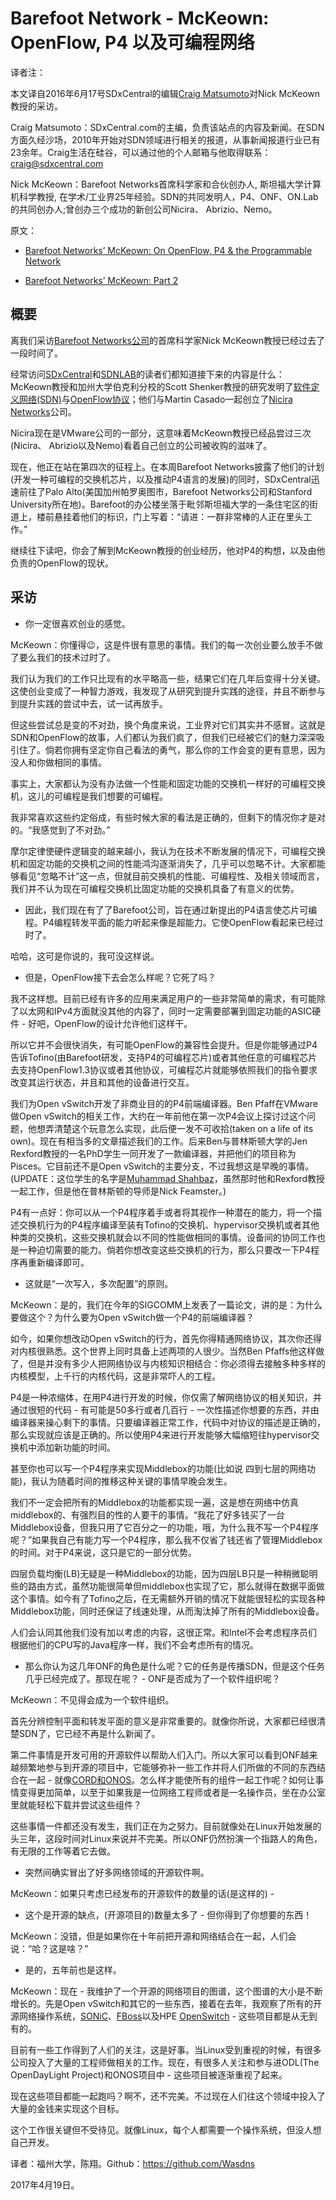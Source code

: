 # Barefoot Network - McKeown: OpenFlow, P4 以及可编程网络

译者注：

本文译自2016年6月17号SDxCentral的编辑[Craig Matsumoto](https://www.sdxcentral.com/author/craig-matsumoto/)对Nick McKeown教授的采访。

Craig Matsumoto：SDxCentral.com的主编，负责该站点的内容及新闻。在SDN方面久经沙场，2010年开始对SDN领域进行相关的报道，从事新闻报道行业已有23余年。Craig生活在硅谷，可以通过他的个人邮箱与他取得联系：craig@sdxcentral.com 

Nick McKeown：Barefoot Networks首席科学家和合伙创办人, 斯坦福大学计算机科学教授, 在学术/工业界25年经验。SDN的共同发明人，P4、ONF、ON.Lab的共同创办人;曾创办三个成功的新创公司Nicira、 Abrizio、Nemo。

原文：

- [Barefoot Networks’ McKeown: On OpenFlow, P4 & the Programmable Network](https://www.sdxcentral.com/articles/interview/mckeown-barefoot-networks-openflow-p4/2016/06/)

- [Barefoot Networks’ McKeown: Part 2](https://www.sdxcentral.com/articles/interview/barefoot-networks-mckeown-part-2/2016/06/)

## 概要

离我们采访[Barefoot Networks公司](https://www.sdxcentral.com/listings/barefoot-networks/)的首席科学家Nick McKeown教授已经过去了一段时间了。

经常访问[SDxCentral](https://www.sdxcentral.com/cloud/definitions/software-defined-everything-sdx-part-1-definition/)和[SDNLAB](http://www.sdnlab.com/)的读者们都知道接下来的内容是什么：McKeown教授和加州大学伯克利分校的Scott Shenker教授的研究发明了[软件定义网络(SDN)](https://www.sdxcentral.com/sdn/)与[OpenFlow协议](https://www.sdxcentral.com/sdn/definitions/what-is-openflow/)；他们与Martin Casado一起创立了[Nicira Networks](https://www.sdxcentral.com/listings/nicira-acquired-by-vmware/)公司。

Nicira现在是VMware公司的一部分，这意味着McKeown教授已经品尝过三次(Nicira、 Abrizio以及Nemo)看着自己创立的公司被收购的滋味了。

现在，他正在站在第四次的征程上。在本周Barefoot Networks披露了他们的计划(开发一种可编程的交换机芯片，以及推动P4语言的发展)的同时，SDxCentral迅速前往了Palo Alto(美国加州帕罗奥图市，Barefoot Networks公司和Stanford University所在地)。Barefoot的办公楼坐落于毗邻斯坦福大学的一条住宅区的街道上，楼前悬挂着他们的标识，门上写着：“请进：一群非常棒的人正在里头工作。”

继续往下读吧，你会了解到McKeown教授的创业经历，他对P4的构想，以及由他负责的OpenFlow的现状。

## 采访

- 你一定很喜欢创业的感觉。

McKeown：你懂得😉，这是件很有意思的事情。我们的每一次创业要么放手不做了要么我们的技术过时了。

我们认为我们的工作只比现有的水平略高一些，结果它们在几年后变得十分关键。这使创业变成了一种智力游戏，我发现了从研究到提升实践的途径，并且不断参与到提升实践的尝试中去，试一试再放手。

但这些尝试总是变的不对劲，换个角度来说，工业界对它们其实并不感冒。这就是SDN和OpenFlow的故事，人们都认为我们疯了，但我们已经被它们的魅力深深吸引住了。倘若你拥有坚定你自己看法的勇气，那么你的工作会变的更有意思，因为没人和你做相同的事情。

事实上，大家都认为没有办法做一个性能和固定功能的交换机一样好的可编程交换机，这儿的可编程是我们想要的可编程。

我非常喜欢这些约定俗成，有些时候大家的看法是正确的，但剩下的情况你才是对的。“我感觉到了不对劲。”

摩尔定律使硬件逻辑变的越来越小，我认为在技术不断发展的情况下，可编程交换机和固定功能的交换机之间的性能鸿沟逐渐消失了，几乎可以忽略不计。大家都能够看见“忽略不计”这一点，但就目前交换机的性能、可编程性、及相关领域而言，我们并不认为现在可编程交换机比固定功能的交换机具备了有意义的优势。

- 因此，我们现在有了了Barefoot公司，旨在通过新提出的P4语言使芯片可编程。P4编程转发平面的能力听起来像是超能力。它使OpenFlow看起来已经过时了。

哈哈，这可是你说的，我可没这样说。

- 但是，OpenFlow接下去会怎么样呢？它死了吗？

我不这样想。目前已经有许多的应用来满足用户的一些非常简单的需求，有可能除了以太网和IPv4方面就没其他的内容了，同时一定需要部署到固定功能的ASIC硬件 - 好吧，OpenFlow的设计允许他们这样干。

所以它并不会很快消失，有可能OpenFlow的兼容性会提升。但是你能够通过P4告诉Tofino(由Barefoot研发，支持P4的可编程芯片)或者其他任意的可编程芯片去支持OpenFlow1.3协议或者其他协议，可编程芯片就能够依照我们的指令要求改变其运行状态，并且和其他的设备进行交互。

我们为Open vSwitch开发了非商业目的的P4前端编译器。Ben Pfaff在VMware做Open vSwitch的相关工作，大约在一年前他在第一次P4会议上探讨过这个问题，他想弄清楚这个玩意怎么实现，此后便一发不可收拾(taken on a life of its own)。现在有相当多的文章描述我们的工作。后来Ben与普林斯顿大学的Jen Rexford教授的一名PhD学生一同开发了一款编译器，并把他们的项目称为Pisces。它目前还不是Open vSwitch的主要分支，不过我想这是早晚的事情。(UPDATE：这位学生的名字是[Muhammad Shahbaz](http://www.cs.princeton.edu/~mshahbaz/)，虽然那时他和Rexford教授一起工作，但是他在普林斯顿的导师是Nick Feamster。)

P4有一点好：你可以从一个P4程序着手或者将其视作一种潜在的能力，将一个描述交换机行为的P4程序编译至装有Tofino的交换机、hypervisor交换机或者其他种类的交换机，这些交换机就会以不同的性能做相同的事情。设备间的协同工作也是一种迫切需要的能力。倘若你想改变这些交换机的行为，那么只要改一下P4程序再重新编译即可。

- 这就是“一次写入，多次配置”的原则。

McKeown：是的，我们在今年的SIGCOMM上发表了一篇论文，讲的是：为什么要做这个？为什么要为Open vSwitch做一个P4的前端编译器？

如今，如果你想改动Open vSwitch的行为，首先你得精通网络协议，其次你还得对内核很熟悉。这个世界上同时具备上述两项的人很少。当然Ben Pfaffs他这样做了，但是并没有多少人把网络协议与内核知识相结合：你必须得去接触多种多样的内核模型，上千行的内核代码，这是非常吓人的工程。

P4是一种浓缩体，在用P4进行开发的时候，你仅需了解网络协议的相关知识，并通过很短的代码 - 有可能是50多行或者几百行 - 一次性描述你想要的东西，并由编译器来操心剩下的事情。只要编译器正常工作，代码中对协议的描述是正确的，那么实现就应该是正确的。所以使用P4来进行开发能够大幅缩短往hypervisor交换机中添加新功能的时间。

甚至你也可以写一个P4程序来实现Middlebox的功能(比如说 四到七层的网络功能)，我认为随着时间的推移这种关键的事情早晚会发生。

我们不一定会把所有的Middlebox的功能都实现一遍，这是想在网络中仿真middlebox的、有强烈目的性的人要干的事情。“我花了好多钱买了一台Middlebox设备，但我只用了它百分之一的功能，哦，为什么我不写一个P4程序呢？”如果我自己有能力写一个P4程序，那么我不仅省了钱还省了管理Middlebox的时间。对于P4来说，这只是它的一部分优势。

四层负载均衡(LB)无疑是一种Middlebox的功能，因为四层LB只是一种稍微聪明些的路由方式，虽然功能很简单但middlebox也实现了它，那么就得在数据平面做这个事情。如今有了Tofino之后，在无需额外开销的情况下就能很轻松的实现各种Middlebox功能，同时还保证了线速处理，从而淘汰掉了所有的Middlebox设备。

人们会认同其他我们没有加以考虑的内容，这很正常。和Intel不会考虑程序员们根据他们的CPU写的Java程序一样，我们不会考虑所有的情况。

- 那么你认为这几年ONF的角色是什么呢？它的任务是传播SDN，但是这个任务几乎已经完成了。那现在呢？ - ONF是否成为了一个软件组织呢？

McKeown：不见得会成为一个软件组织。

首先分辨控制平面和转发平面的意义是非常重要的。就像你所说，大家都已经很清楚SDN了，它已经不再是什么新闻了。

第二件事情是开发可用的开源软件以帮助人们入门。所以大家可以看到ONF越来越频繁地参与到开源的项目中，它能够弥补一些工作并将人们所做的不同的东西结合在一起 - 就像[CORD和ONOS](https://www.sdxcentral.com/articles/news/cord-onos-att/2015/06/)。怎么样才能使所有的组件一起工作呢？如何让事情变得更加简单，以至于如果我是一位网络工程师或者是一名操作员，坐在办公室里就能轻松下载并尝试这些组件？

这些事情一件都还没有发生，我们正在为之努力。目前就像处在Linux开始发展的头三年，这段时间对Linux来说并不完美。所以ONF仍然扮演一个指路人的角色，有无限的工作等着它去做。

- 突然间确实冒出了好多网络领域的开源软件啊。

McKeown：如果只考虑已经发布的开源软件的数量的话(是这样的) - 

- 这个是开源的缺点，(开源项目的)数量太多了 - 但你得到了你想要的东西！

McKeown：没错，但是如果你在十年前把开源和网络结合在一起，人们会说：“哈？这是啥？”

- 是的，五年前也是这样。

McKeown：现在 - 我维护了一个开源的网络项目的图谱，这个图谱的大小是不断增长的。先是Open vSwitch和其它的一些东西，接着在去年，我观察了所有的开源网络操作系统，[SONiC](https://www.sdxcentral.com/articles/news/microsofts-sonic-may-spell-disaster-switch-makers-not/2016/03/)、[FBoss](https://www.sdxcentral.com/articles/news/big-switch-facebook-ntt-to-demo-an-open-source-switch-os/2015/10/)以及HPE [OpenSwitch](https://www.sdxcentral.com/articles/news/hpes-openswitch-network-os-new-home-linux-foundation/2016/06/) - 这些项目都是从无到有的。

目前有一些工作得到了人们的关注，这是好事。当Linux受到重视的时候，有很多公司投入了大量的工程师做相关的工作。现在，有很多人关注和参与进ODL(The OpenDayLight Project)和ONOS项目中 - 这些项目被逐渐重视了起来。

现在这些项目都能一起跑吗？啊不，还不完美。不过现在人们往这个领域中投入了大量的金钱来实现这个目标。

这个工作很关键但不受待见。就像Linux，每个人都需要一个操作系统，但没人想自己开发。

译者：福州大学，陈翔。Github：https://github.com/Wasdns

2017年4月19日。

